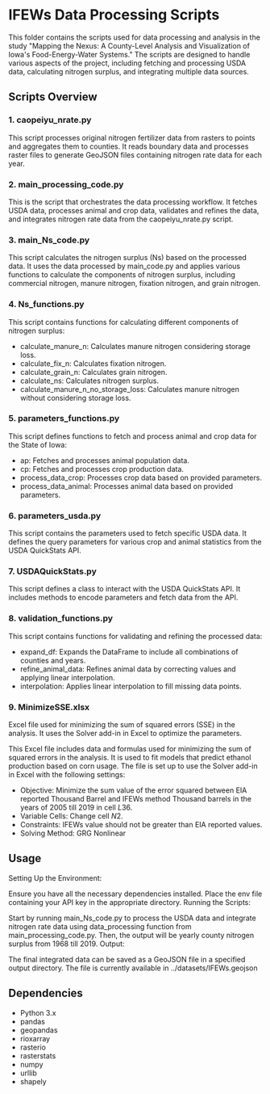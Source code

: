 # IFEWs Data Processing Scripts
This folder contains the scripts used for data processing and analysis in the study "Mapping the Nexus: A County-Level Analysis and Visualization of Iowa's Food-Energy-Water Systems." The scripts are designed to handle various aspects of the project, including fetching and processing USDA data, calculating nitrogen surplus, and integrating multiple data sources.

## Scripts Overview
### 1. caopeiyu_nrate.py
This script processes original nitrogen fertilizer data from rasters to points and aggregates them to counties. It reads boundary data and processes raster files to generate GeoJSON files containing nitrogen rate data for each year.

### 2. main_processing_code.py
This is the script that orchestrates the data processing workflow. It fetches USDA data, processes animal and crop data, validates and refines the data, and integrates nitrogen rate data from the caopeiyu_nrate.py script.

### 3. main_Ns_code.py
This script calculates the nitrogen surplus (Ns) based on the processed data. It uses the data processed by main_code.py and applies various functions to calculate the components of nitrogen surplus, including commercial nitrogen, manure nitrogen, fixation nitrogen, and grain nitrogen.

### 4. Ns_functions.py
This script contains functions for calculating different components of nitrogen surplus:

- calculate_manure_n: Calculates manure nitrogen considering storage loss.
- calculate_fix_n: Calculates fixation nitrogen.
- calculate_grain_n: Calculates grain nitrogen.
- calculate_ns: Calculates nitrogen surplus.
- calculate_manure_n_no_storage_loss: Calculates manure nitrogen without considering storage loss.

### 5. parameters_functions.py
This script defines functions to fetch and process animal and crop data for the State of Iowa:

- ap: Fetches and processes animal population data.
- cp: Fetches and processes crop production data.
- process_data_crop: Processes crop data based on provided parameters.
- process_data_animal: Processes animal data based on provided parameters.

### 6. parameters_usda.py
This script contains the parameters used to fetch specific USDA data. It defines the query parameters for various crop and animal statistics from the USDA QuickStats API.

### 7. USDAQuickStats.py
This script defines a class to interact with the USDA QuickStats API. It includes methods to encode parameters and fetch data from the API.

### 8. validation_functions.py
This script contains functions for validating and refining the processed data:

- expand_df: Expands the DataFrame to include all combinations of counties and years.
- refine_animal_data: Refines animal data by correcting values and applying linear interpolation.
- interpolation: Applies linear interpolation to fill missing data points.

### 9. MinimizeSSE.xlsx
Excel file used for minimizing the sum of squared errors (SSE) in the analysis. It uses the Solver add-in in Excel to optimize the parameters.

This Excel file includes data and formulas used for minimizing the sum of squared errors in the analysis. It is used to fit models that predict ethanol production based on corn usage. The file is set up to use the Solver add-in in Excel with the following settings:

- Objective: Minimize the sum value of the error squared between EIA reported Thousand Barrel and IFEWs method Thousand barrels in the years of 2005 till 2019 in cell $L$36.
- Variable Cells: Change cell $N$2.
- Constraints: IFEWs value should not be greater than EIA reported values.
- Solving Method: GRG Nonlinear

## Usage
Setting Up the Environment:

Ensure you have all the necessary dependencies installed.
Place the env file containing your API key in the appropriate directory.
Running the Scripts:

Start by running main_Ns_code.py to process the USDA data and integrate nitrogen rate data using  data_processing function from main_processing_code.py. Then, the output will be yearly county nitrogen surplus from 1968 till 2019. 
Output:

The final integrated data can be saved as a GeoJSON file in a specified output directory. The file is currently available in ../datasets/IFEWs.geojson

## Dependencies
- Python 3.x
- pandas
- geopandas
- rioxarray
- rasterio
- rasterstats
- numpy
- urllib
- shapely